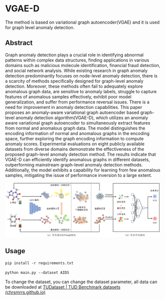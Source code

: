 # VGAE-D

The method is based on variational graph autoencoder(VGAE) and it is used for graph level anomaly detection.

## Abstract

Graph anomaly detection plays a crucial role in identifying abnormal patterns within complex data structures, finding applications in various domains such as malicious molecule identification, financial fraud detection, and social network analysis. While existing research in graph anomaly detection predominantly focuses on node-level anomaly detection, there is a scarcity of methods specifically designed for graph-level anomaly detection. Moreover, these methods often fail to adequately explore anomalous graph data, are sensitive to anomaly labels, struggle to capture features of anomalous samples effectively, exhibit poor model generalization, and suffer from performance reversal issues. There is a need for improvement in anomaly detection capabilities. This paper proposes an anomaly-aware variational graph autoencoder based graph-level anomaly detection algorithm(VGAE-D), which utilizes an anomaly aware variational graph autoencoder to simultaneously extract features from normal and anomalous graph data. The model distinguishes the encoding information of normal and anomalous graphs in the encoding space, further exploring the graph encoding information to compute anomaly scores. Experimental evaluations on eight publicly available datasets from diverse domains demonstrate the effectiveness of the proposed graph-level anomaly detection method. The results indicate that VGAE-D can efficiently identify anomalous graphs in different datasets, outperforming mainstream graph-level anomaly detection methods. Additionally, the model exhibits a capability for learning from few anomalous samples, mitigating the issue of performance inversion to a large extent.

![framework](images\framework.png)

## Usage

`pip install -r requirements.txt  `

`python main.py --dataset AIDS`

To change the dataset, you can change the dataset parameter, all data can be downloaded at [TUDataset | TUD Benchmark datasets (chrsmrrs.github.io)](https://chrsmrrs.github.io/datasets/)